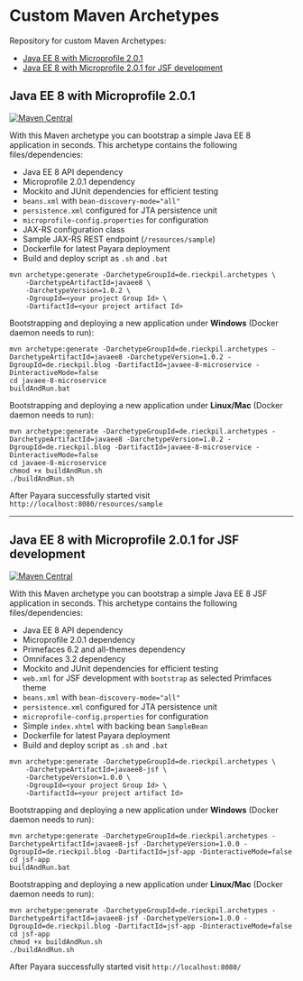 # Custom Maven Archetypes

Repository for custom Maven Archetypes:

* [Java EE 8 with Microprofile 2.0.1](#java-ee-8-with-microprofile-2.0.1)
* [Java EE 8 with Microprofile 2.0.1 for JSF development](#java-ee-8-with-microprofile-2.0.1-for-jsf-development)

## Java EE 8 with Microprofile 2.0.1

[![Maven Central](https://img.shields.io/maven-central/v/de.rieckpil.archetypes/javaee8.svg?label=Maven%20Central)](https://search.maven.org/search?q=g:%22de.rieckpil.archetypes%22%20AND%20a:%22javaee8%22)

With this Maven archetype you can bootstrap a simple Java EE 8 application in seconds. This archetype contains the following files/dependencies:

* Java EE 8 API dependency
* Microprofile 2.0.1 dependency
* Mockito and JUnit dependencies for efficient testing
* `beans.xml` with `bean-discovery-mode="all"`
* `persistence.xml` configured for JTA persistence unit
* `microprofile-config.properties` for configuration
* JAX-RS configuration class
* Sample JAX-RS REST endpoint (`/resources/sample`)
* Dockerfile for latest Payara deployment
* Build and deploy script as `.sh` and `.bat` 

```
mvn archetype:generate -DarchetypeGroupId=de.rieckpil.archetypes \
    -DarchetypeArtifactId=javaee8 \
    -DarchetypeVersion=1.0.2 \
    -DgroupId=<your project Group Id> \
    -DartifactId=<your project artifact Id>
```

Bootstrapping and deploying a new application under **Windows** (Docker daemon needs to run):

```
mvn archetype:generate -DarchetypeGroupId=de.rieckpil.archetypes -DarchetypeArtifactId=javaee8 -DarchetypeVersion=1.0.2 -DgroupId=de.rieckpil.blog -DartifactId=javaee-8-microservice -DinteractiveMode=false
cd javaee-8-microservice
buildAndRun.bat
```

Bootstrapping and deploying a new application under **Linux/Mac** (Docker daemon needs to run):

```
mvn archetype:generate -DarchetypeGroupId=de.rieckpil.archetypes -DarchetypeArtifactId=javaee8 -DarchetypeVersion=1.0.2 -DgroupId=de.rieckpil.blog -DartifactId=javaee-8-microservice -DinteractiveMode=false
cd javaee-8-microservice
chmod +x buildAndRun.sh
./buildAndRun.sh
```

After Payara successfully started visit `http://localhost:8080/resources/sample`

---

## Java EE 8 with Microprofile 2.0.1 for JSF development

[![Maven Central](https://img.shields.io/maven-central/v/de.rieckpil.archetypes/javaee8-jsf.svg?label=Maven%20Central)](https://search.maven.org/search?q=g:%22de.rieckpil.archetypes%22%20AND%20a:%22javaee8-jsf%22)

With this Maven archetype you can bootstrap a simple Java EE 8 JSF application in seconds. This archetype contains the following files/dependencies:

* Java EE 8 API dependency
* Microprofile 2.0.1 dependency
* Primefaces 6.2 and all-themes dependency
* Omnifaces 3.2 dependency
* Mockito and JUnit dependencies for efficient testing
* `web.xml` for JSF development with `bootstrap` as selected Primfaces theme
* `beans.xml` with `bean-discovery-mode="all"`
* `persistence.xml` configured for JTA persistence unit
* `microprofile-config.properties` for configuration
* Simple `index.xhtml` with backing bean `SampleBean`
* Dockerfile for latest Payara deployment
* Build and deploy script as `.sh` and `.bat`

```
mvn archetype:generate -DarchetypeGroupId=de.rieckpil.archetypes \
    -DarchetypeArtifactId=javaee8-jsf \
    -DarchetypeVersion=1.0.0 \
    -DgroupId=<your project Group Id> \
    -DartifactId=<your project artifact Id>
```

Bootstrapping and deploying a new application under **Windows** (Docker daemon needs to run):

```
mvn archetype:generate -DarchetypeGroupId=de.rieckpil.archetypes -DarchetypeArtifactId=javaee8-jsf -DarchetypeVersion=1.0.0 -DgroupId=de.rieckpil.blog -DartifactId=jsf-app -DinteractiveMode=false
cd jsf-app
buildAndRun.bat
```

Bootstrapping and deploying a new application under **Linux/Mac** (Docker daemon needs to run):

```
mvn archetype:generate -DarchetypeGroupId=de.rieckpil.archetypes -DarchetypeArtifactId=javaee8-jsf -DarchetypeVersion=1.0.0 -DgroupId=de.rieckpil.blog -DartifactId=jsf-app -DinteractiveMode=false
cd jsf-app
chmod +x buildAndRun.sh
./buildAndRun.sh
```

After Payara successfully started visit `http://localhost:8080/`
